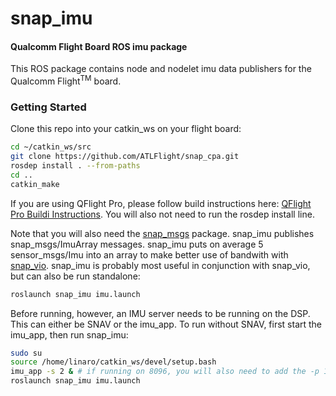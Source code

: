 # snap_imu
#### Qualcomm Flight Board ROS imu package

This ROS package contains node and nodelet imu data publishers for the Qualcomm Flight<sup>TM</sup> board.

### Getting Started

Clone this repo into your catkin_ws on your flight board:

```bash
cd ~/catkin_ws/src
git clone https://github.com/ATLFlight/snap_cpa.git
rosdep install . --from-paths
cd ..
catkin_make
```

If you are using QFlight Pro, please follow build instructions here: [QFlight Pro Buildi Instructions](https://github.com/ATLFlight/QFlightProDocs/blob/master/RosSoftware.md).  You will also not need to run the rosdep install line.

Note that you will also need the [snap_msgs](https://github.com/ATLFlight/snap_msgs) package.  snap_imu publishes snap_msgs/ImuArray messages.  snap_imu puts on average 5 sensor_msgs/Imu into an array to make better use of bandwith with [snap_vio](https://github.com/ATLFlight/snap_vio).  snap_imu is probably most useful in conjunction with snap_vio, but can also be run standalone:

```bash
roslaunch snap_imu imu.launch
```
Before running, however, an IMU server needs to be running on the DSP.  This can either be SNAV or the imu_app.  To run without SNAV, first start the imu_app, then run snap_imu:

```bash
sudo su
source /home/linaro/catkin_ws/devel/setup.bash
imu_app -s 2 & # if running on 8096, you will also need to add the -p 10 option to use the correct imu
roslaunch snap_imu imu.launch
```
